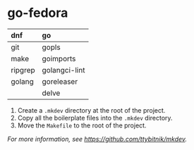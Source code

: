 # go-fedora

| dnf     | go            |
|:--------|:--------------|
| git     | gopls         |
| make    | goimports     |
| ripgrep | golangci-lint |
| golang  | goreleaser    |
|         | delve         |

1. Create a `.mkdev` directory at the root of the project.
2. Copy all the boilerplate files into the `.mkdev` directory.
3. Move the `Makefile` to the root of the project.

*For more information, see <https://github.com/ttybitnik/mkdev>.*
